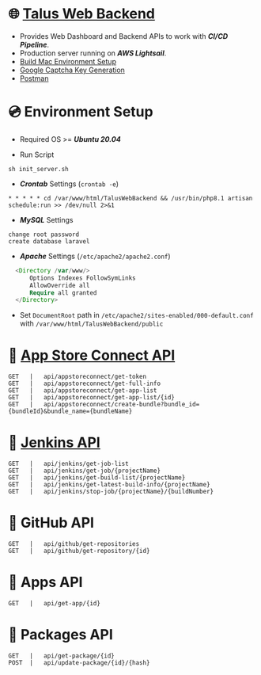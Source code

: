 # 🌐 [Talus Web Backend](http://34.252.141.173)
- Provides Web Dashboard and Backend APIs to work with ***CI/CD Pipeline***.
- Production server running on ***AWS Lightsail***.
- [Build Mac Environment Setup](https://github.com/TalusStudio-Packages/Build-Mac-Environment)
- [Google Captcha Key Generation](https://www.google.com/recaptcha/admin/create)
- [Postman](https://www.postman.com)

# 💿 Environment Setup
- Required OS >= ***Ubuntu 20.04***

- Run Script
```
sh init_server.sh
```
- ***Crontab*** Settings (`crontab -e`)
```
* * * * * cd /var/www/html/TalusWebBackend && /usr/bin/php8.1 artisan schedule:run >> /dev/null 2>&1
```

- ***MySQL*** Settings
```
change root password
create database laravel
```

- ***Apache*** Settings (`/etc/apache2/apache2.conf`)
```php
  <Directory /var/www/>
      Options Indexes FollowSymLinks
      AllowOverride all
      Require all granted
  </Directory>
```
- Set `DocumentRoot` path in `/etc/apache2/sites-enabled/000-default.conf` with `/var/www/html/TalusWebBackend/public`

# 🔑 [App Store Connect API](https://developer.apple.com/documentation/appstoreconnectapi)
```
GET   |   api/appstoreconnect/get-token
GET   |   api/appstoreconnect/get-full-info
GET   |   api/appstoreconnect/get-app-list
GET   |   api/appstoreconnect/get-app-list/{id}
GET   |   api/appstoreconnect/create-bundle?bundle_id={bundleId}&bundle_name={bundleName}
```

# 🔑 [Jenkins API](https://github.com/jenkinsci/pipeline-stage-view-plugin/tree/master/rest-api)
```
GET   |   api/jenkins/get-job-list
GET   |   api/jenkins/get-job/{projectName}
GET   |   api/jenkins/get-build-list/{projectName}
GET   |   api/jenkins/get-latest-build-info/{projectName}
GET   |   api/jenkins/stop-job/{projectName}/{buildNumber}
```

# 🔑 GitHub API
```
GET   |   api/github/get-repositories
GET   |   api/github/get-repository/{id}
```

# 🔑 Apps API
```
GET   |   api/get-app/{id}
```


# 🔑 Packages API
```
GET   |   api/get-package/{id}
POST  |   api/update-package/{id}/{hash}
```
